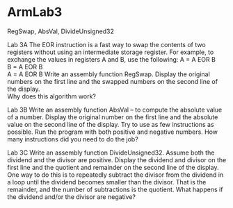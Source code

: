 # ArmLab3
RegSwap, AbsVal, DivideUnsigned32

Lab 3A 
The EOR instruction is a fast way to swap the contents of two registers without using an intermediate storage register.  For example, to exchange the values in registers A and B, use the following: 
       A = A EOR B   
       B = A EOR B   
       A = A EOR B 
Write an assembly function RegSwap.  Display the original numbers on the first line and the swapped numbers on the second line of the display.  
Why does this algorithm work?

Lab 3B 
Write an assembly function AbsVal – to compute the absolute value of a number.  Display the original number on the first line and the absolute value on the second line of the display.  Try to use as few instructions as possible. 
Run the program with both positive and negative numbers. 
How many instructions did you need to do the job? 

Lab 3C 
Write an assembly function DivideUnsigned32.  Assume both the dividend and the divisor are positive.  Display the dividend and divisor on the first line and the quotient and remainder on the second line of the display.  
One way to do this is to repeatedly subtract the divisor from the dividend in a loop until the dividend becomes smaller than the divisor.  That is the remainder, and the number of subtractions is the quotient. 
What happens if the dividend and/or the divisor are negative? 

